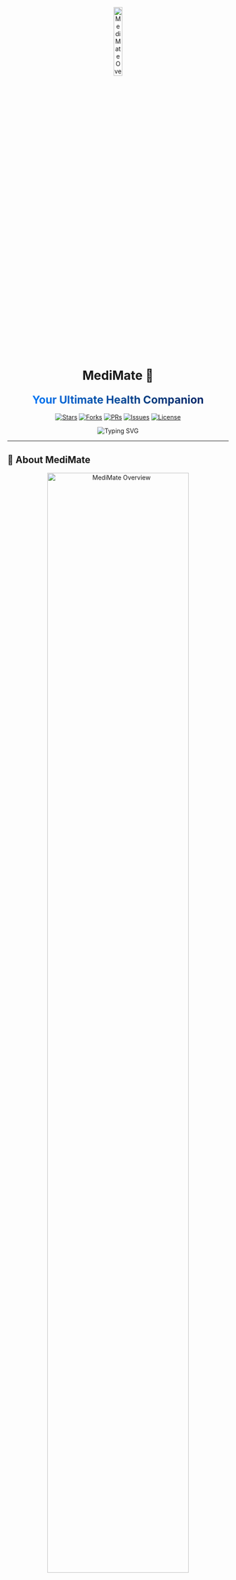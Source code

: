 <div align="center">

<p align="center">
  <img src="img1jpg" alt="MediMate Overview" width="20%"/>
</p>

# MediMate 🏥

<h3>
  <span style="background: linear-gradient(45deg, #007BFF, #0056b3, #003d80, #002366);
               -webkit-background-clip: text;
               -webkit-text-fill-color: transparent;
               font-size: 1.5em;
               font-weight: bold;">
    Your Ultimate Health Companion
  </span>
</h3>

[![Stars](https://img.shields.io/github/stars/your-username/medimate?style=for-the-badge&logo=starship&color=blue&logoColor=white)](https://github.com/your-username/medimate/stargazers)
[![Forks](https://img.shields.io/github/forks/your-username/medimate?style=for-the-badge&logo=git&color=darkblue&logoColor=white)](https://github.com/your-username/medimate/network/members)
[![PRs](https://img.shields.io/github/issues-pr/your-username/medimate?style=for-the-badge&logo=github&color=navy&logoColor=white)](https://github.com/your-username/medimate/pulls)
[![Issues](https://img.shields.io/github/issues/your-username/medimate?style=for-the-badge&logo=codeigniter&color=blue&logoColor=white)](https://github.com/your-username/medimate/issues)
[![License](https://img.shields.io/github/license/your-username/medimate?style=for-the-badge&logo=molecule&color=midnightblue&logoColor=white)](https://github.com/your-username/medimate/blob/master/LICENSE)

<p align="center">
  <img src="https://readme-typing-svg.herokuapp.com?font=Fira+Code&pause=1000&color=007BFF&center=true&vCenter=true&width=435&lines=Smart+Health+Management;Book+Doctor+Appointments;Track+Your+Medical+History;Get+Real-time+Health+Updates" alt="Typing SVG" />
</p>

</div>

---

## 🚀 About MediMate

<p align="center">
  <img src="overview.png" alt="MediMate Overview" width="80%"/>
</p>

MediMate is a smart health management platform that enables users to track their medical history, book doctor appointments, and get real-time health updates. Our mission is to provide accessible and reliable healthcare solutions at your fingertips.

### 🌟 Key Features

- 🏥 **Doctor Appointments**: Easily book and manage doctor visits
- 📊 **Health Tracking**: Monitor your vitals and medical history
- 💊 **Medicine Reminders**: Never forget your prescriptions again
- 📍 **Hospital Locator**: Find nearby hospitals and pharmacies
- 💬 **Medical Community**: Share and discuss health concerns
- 🔔 **Emergency Alerts**: Get instant help when needed

---

## 🖼️ Image Gallery

### Featured Screenshots

<p align="center">
  <img src="screenshot1.png" alt="Dashboard" width="45%"/>
  <img src="screenshot2.png" alt="Appointment Booking" width="45%"/>
</p>

<p align="center">
  <img src="screenshot3.png" alt="Medicine Reminders" width="45%"/>
  <img src="screenshot4.png" alt="Emergency Alerts" width="45%"/>
</p>

---

## 🔗 Download the App

| Platform | Link |
|----------|------|
| 📱 **Android** | [Download on Play Store](https://play.google.com/store/apps/details?id=medimate) |
| 🍏 **iOS** | [Download on App Store](https://apps.apple.com/app/medimate) |
| 🌍 **Web App** | [Visit Online](https://medimate.com) |

---

## 💻 Technologies Used

- **Frontend**: React.js, Next.js
- **Backend**: Node.js, Firebase
- **Database**: MongoDB
- **APIs**: Google Maps API (for Hospital Locator)
- **Deployment**: Vercel, AWS

---

## 🚀 Getting Started

To run this project locally:

```bash
# Clone the repository
git clone https://github.com/your-username/medimate.git

# Navigate to the project directory
cd medimate

# Install dependencies
npm install

# Start the development server
npm start
```

Visit `http://localhost:3000` in your browser to view the website.

---

## 📜 License

This project is licensed under the [MIT License](LICENSE).

---

## 👥 Meet Our Team

<table>
  <tr>
    <td align="center">
      <a href="https://www.linkedin.com/in/contributor1/"><img src="https://github.com/contributor1.png" width="120px;" alt="Contributor 1"/><br /><sub><b>Contributor 1</b><br></sub></a><br />
      <a href="https://github.com/contributor1"><img src="https://img.shields.io/badge/GitHub-100000?style=for-the-badge&logo=github&logoColor=white" alt="GitHub" width="100px"/></a>
    </td>
    <td align="center">
      <a href="https://www.linkedin.com/in/contributor2/"><img src="https://github.com/contributor2.png" width="120px;" alt="Contributor 2"/><br /><sub><b>Contributor 2</b><br></sub></a><br />
      <a href="https://github.com/contributor2"><img src="https://img.shields.io/badge/GitHub-100000?style=for-the-badge&logo=github&logoColor=white" alt="GitHub" width="100px"/></a>
    </td>
    <td align="center">
      <a href="https://www.linkedin.com/in/contributor3/"><img src="https://github.com/contributor3.png" width="120px;" alt="Contributor 3"/><br /><sub><b>Contributor 3</b><br></sub></a><br />
      <a href="https://github.com/contributor3"><img src="https://img.shields.io/badge/GitHub-100000?style=for-the-badge&logo=github&logoColor=white" alt="GitHub" width="100px"/></a>
    </td>
  </tr>
</table>

---

## 💌 Contact Us

For any queries or support, reach out to us at **support@medimate.com** or visit our official website [MediMate](https://medimate.com).

---
